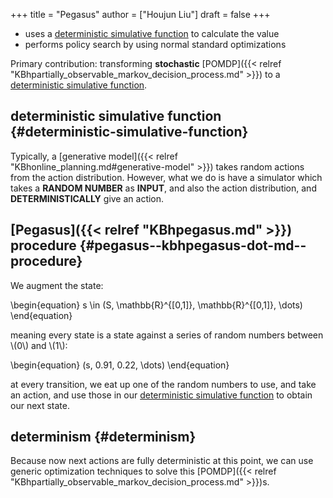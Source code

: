 +++
title = "Pegasus"
author = ["Houjun Liu"]
draft = false
+++

-   uses a [deterministic simulative function](#deterministic-simulative-function) to calculate the value
-   performs policy search by using normal standard optimizations

Primary contribution: transforming **stochastic** [POMDP]({{< relref "KBhpartially_observable_markov_decision_process.md" >}}) to a [deterministic simulative function](#deterministic-simulative-function).


## deterministic simulative function {#deterministic-simulative-function}

Typically, a [generative model]({{< relref "KBhonline_planning.md#generative-model" >}}) takes random actions from the action distribution. However, what we do is have a simulator which takes a **RANDOM NUMBER** as **INPUT**, and also the action distribution, and **DETERMINISTICALLY** give an action.


## [Pegasus]({{< relref "KBhpegasus.md" >}}) procedure {#pegasus--kbhpegasus-dot-md--procedure}

We augment the state:

\begin{equation}
s \in (S, \mathbb{R}^{[0,1]}, \mathbb{R}^{[0,1]}, \dots)
\end{equation}

meaning every state is a state against a series of random numbers between \\(0\\) and \\(1\\):

\begin{equation}
(s, 0.91, 0.22, \dots)
\end{equation}

at every transition, we eat up one of the random numbers to use, and take an action, and use those in our [deterministic simulative function](#deterministic-simulative-function) to obtain our next state.


## determinism {#determinism}

Because now next actions are fully deterministic at this point, we can use generic optimization techniques to solve this [POMDP]({{< relref "KBhpartially_observable_markov_decision_process.md" >}})s.
